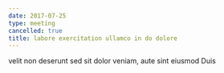 ```yaml
---
date: 2017-07-25
type: meeting
cancelled: true
title: labore exercitation ullamco in do dolore
---
```

velit non deserunt sed sit dolor veniam, aute sint eiusmod Duis